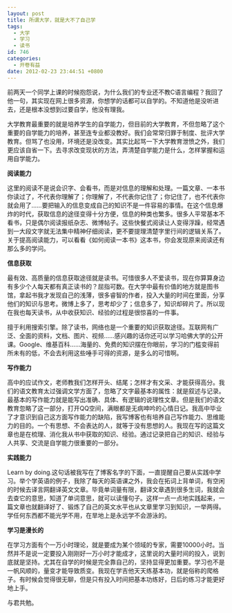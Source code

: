 ```yaml
---
layout: post
title: 所谓大学，就是大不了自己学
tags:
  - 大学
  - 学习
  - 读书
id: 746
categories:
  - 开卷有益
date: 2012-02-23 23:44:51 +0800
---
```


前两天一个同学上课的时候抱怨说，为什么我们的专业还不教C语言编程？我回了他一句，其实现在网上很多资源，你想学的话都可以自学的。不知道他是没听进去，还是根本没想到过要自学，他没有理我。

大学教育最重要的就是培养学生的自学能力，但目前的大学教育，不但忽略了这个重要的自学能力的培养，甚至连专业都没教好。我们会常常归罪于制度、批评大学教育。但骂了也没用，环境还是没改变。其实比起骂一下大学教育泄愤之外，我们更应该自省一下。去寻求改变现状的方法，弄清楚自学能力是什么，怎样掌握和运用自学能力。

<!--more-->

**阅读能力**

这里的阅读不是说会识字、会看书，而是对信息的理解和处理。一篇文章、一本书你读过了，不代表你理解了；你理解了，不代表你记住了；你记住了，也不代表你就会用了……要把输入的信息变成自己的知识不是一件容易的事情。在这个信息爆炸的时代，获取信息的途径变得十分方便，信息的种类也繁多。很多人平常基本不看书，只是偶尔阅读报纸杂志、微博帖子。这些快餐式阅读让人变得浮躁，经常遇到一大段文字就无法集中精神仔细阅读，更不要提理清楚字里行间的逻辑关系了。关于提高阅读能力，可以看看《如何阅读一本书》这本书，你会发现原来阅读还有那么多的学问。

**信息获取**

最有效、高质量的信息获取途径就是读书。可惜很多人不爱读书，现在你算算身边有多少个人每天都有真正读书的？屈指可数。在大学中最有价值的地方就是图书馆，拿起书我才发现自己的浅薄，很多睿智的作者，投入大量的时间在里面，分享他们的知识与思考。微博上多了，思考却少了；信息多了，知识却碎片了。所以现在我也每天读书，从中收获知识、经验的过程是很惊喜的一件事。

擅于利用搜索引擎。除了读书，网络也是一个重要的知识获取途径。互联网有广泛、全面的资料，文档、图片、视频……感兴趣的话你还可以学习哈佛大学的公开课。Google、维基百科……海量的、免费的知识摆在你眼前，学习的门槛变得前所未有的低，不会去利用这些唾手可得的资源，是多么的可惜啊。

**写作能力**

高中的应试作文，老师教我们怎样开头、结尾；怎样才有文采、才能获得高分。我们的语文教育太过强调文学方面了，忽略了文字最基本的属性：就是叙述与记录。最基本的写作能力就是能写出准确、具体、有逻辑的说理性文章。但是我们的语文教育忽略了这一部分，打开QQ空间，满眼都是无病呻吟的心情日记。我高中毕业了才意识到自己这方面写作能力的缺陷，我写博客也有培养自己写作能力、思维能力的目的。一个有思想、不会表达的人，就等于没有思想的人。我现在写的这篇文章也是在梳理、消化我从书中获取的知识、经验。通过记录把自己的知识、经验与人共享、交流是自学能力很重要的一部分。

**实践能力**

Learn by doing.这句话被我写在了博客名字的下面，一直提醒自己要从实践中学习。举个学英语的例子，我除了每天的英语课之外，我会在拓词上背单词，有空闲的时候去译言网翻译英文文章。毕竟单词量有限，翻译文章遇到很多生词，我就会去查它的意思，知道了单词意思，就可以读懂句子。这样一点一点地实践起来，一篇文章也就翻译好了、锻炼了自己的英文水平也从文章里学习到知识，一举两得。学任何东西都不能光学不用，在旱地上是永远学不会游泳的。

**学习是漫长的**

在学习方面有个一万小时理论，就是要成为某个领域的专家，需要10000小时。当然并不是说一定要投入刚刚好一万小时才能成才，这里说的大量时间的投入，说到底就是坚持。尤其在自学的时候是完全靠自己的，坚持显得更加重要。学习也不是一帆风顺的，量变才能导致质变。我现在学吉他天天练基本功，就是俗称的爬格子。有时候会觉得很无聊，但是只有投入时间把基本功练好，日后的练习才能更好地上手。

与君共勉。

